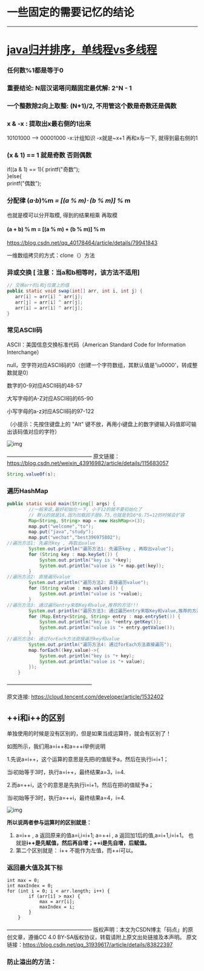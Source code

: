 # 一些固定的需要记忆的结论

---
# [java归并排序，单线程vs多线程](https://www.cnblogs.com/bobsha/p/5698106.html)


### 任何数%1都是等于0  

### 重要结论: N层汉诺塔问题固定最优解: 2^N - 1   

### 一个整数除2向上取整: (N+1)/2, 不用管这个数是奇数还是偶数   

### x & -x : 提取出x最右侧的1出来
10101000 --> 00001000
-x:计组知识 -x就是~x+1
再和x与一下, 就得到最右侧的1

### (x & 1) == 1 就是奇数 否则偶数  
if((a & 1) == 1){
printf("奇数");  
}else{    
printf("偶数");



### 分配律 (*a*⋅*b*)%m *= [(*a % m*)⋅ (*b *%* m*)] %* m

也就是模可以分开取模, 得到的结果相乘 再取模

#### (a + b) % m = [(a % m) + (b % m)] % m







https://blog.csdn.net/qq_40178464/article/details/79941843

一维数组拷贝的方式：clone（）方法



### 异或交换 [ 注意：当a和b相等时，该方法不适用]

```java
// 交换arr的i和j位置上的值
public static void swap(int[] arr, int i, int j) {
   arr[i] = arr[i] ^ arr[j];
   arr[j] = arr[i] ^ arr[j];
   arr[i] = arr[i] ^ arr[j];
}
```



### 常见ASCII码

ASCII：美国信息交换标准代码（American Standard Code for Information Interchange）

null，空字符对应ASCII码的0（创建一个字符数组，其默认值是'\u0000'，转成整数就是0）

数字的0-9对应ASCII码的48-57

大写字母的A-Z对应ASCII码的65-90

小写字母的a-z对应ASCII码的97-122

（小提示：先按住键盘上的 "Alt" 键不放，再用小键盘上的数字键输入码值即可输出该码值对应的字符）

![img](https://s2.loli.net/2021/12/10/b4fcYwJMnVDNlBP.jpg)

————————————————
原文链接：https://blog.csdn.net/weixin_43916982/article/details/115683057





```java
String.valueOf(s);
```



### 遍历HashMap

```java
public static void main(String[] args) {
        //一般来说,最好初始化一下, 小于12的就不要初始化了
        // 默认的就是16,因为加载因子是0.75,也就是到16*0.75=12的时候会扩容
        Map<String, String> map = new HashMap<>(3);
        map.put("welcome","to");
        map.put("java","study");
        map.put("wechat","best396975802");
//遍历方法1: 先遍历key , 再取出value
        System.out.println("遍历方法1: 先遍历key , 再取出value");
        for (String key : map.keySet()) {
            System.out.println("key is "+key);
            System.out.println("value is "+ map.get(key));
        }
//遍历方法2: 直接遍历value
        System.out.println("遍历方法2: 直接遍历value");
        for (String value : map.values()) {
            System.out.println("value is "+value);
        }
//遍历方法3: 通过遍历entry来取Key和value,推荐的方法!!!
        System.out.println("遍历方法3: 通过遍历entry来取Key和value,推荐的方法!!!");
        for (Map.Entry<String, String> entry : map.entrySet()) {
            System.out.println("key is "+entry.getKey());
            System.out.println("value is "+ entry.getValue());
        }
//遍历方法4: 通过forEach方法直接遍历key和value
        System.out.println("遍历方法4: 通过forEach方法直接遍历");
        map.forEach((key,value)->{
            System.out.println("key is "+ key);
            System.out.println("value is "+ value);
        });
    }
```

————————————————

原文连接: https://cloud.tencent.com/developer/article/1532402







## ++i和i++的区别

单独使用的时候是没有区别的，但是如果当成运算符，就会有区别了！

如图所示，我们用a=i++和a=++i举例说明

1.先说a=i++，这个运算的意思是先把i的值赋予a，然后在执行i=i+1；

当i初始等于3时，执行a=i++，最终结果a=3，i=4.

2.而a=++i，这个的意思是先执行i=i+1，然后在把i的值赋予a；

当i初始等于3时，执行a=++i，最终结果a=4，i=4.

![img](https://pic3.zhimg.com/80/v2-5a60b1f6b10c18fb3445d98ff17d97f6_720w.jpg)

**所以说两者参与运算时的区别就是：**

1. a=i++ , a 返回原来的值a=i,i=i+1;
   a=++i , a 返回加1后的值,a=i+1,i=i+1。
   也就是**i++是先赋值，然后再自增；++i是先自增，后赋值。**
2. 第二个区别就是： i++ 不能作为左值，而++i可以。



### 返回最大值及其下标

	int max = 0;
	int maxIndex = 0;
	for (int i = 0; i < arr.length; i++) {
			if (arr[i] > max) {
				max = arr[i];
				maxIndex = i;
			}
		}
————————————————
版权声明：本文为CSDN博主「码点」的原创文章，遵循CC 4.0 BY-SA版权协议，转载请附上原文出处链接及本声明。
原文链接：https://blog.csdn.net/qq_31939617/article/details/83822397


### 防止溢出的方法：

